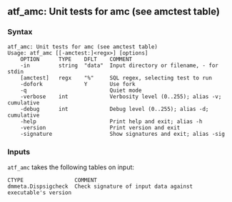 ## atf_amc: Unit tests for amc (see amctest table)



### Syntax

```
atf_amc: Unit tests for amc (see amctest table)
Usage: atf_amc [[-amctest:]<regx>] [options]
    OPTION      TYPE    DFLT    COMMENT
    -in         string  "data"  Input directory or filename, - for stdin
    [amctest]   regx    "%"     SQL regex, selecting test to run
    -dofork             Y       Use fork
    -q                          Quiet mode
    -verbose    int             Verbosity level (0..255); alias -v; cumulative
    -debug      int             Debug level (0..255); alias -d; cumulative
    -help                       Print help and exit; alias -h
    -version                    Print version and exit
    -signature                  Show signatures and exit; alias -sig

```

### Inputs

`atf_amc` takes the following tables on input:
```
CTYPE                COMMENT
dmmeta.Dispsigcheck  Check signature of input data against executable's version
```

